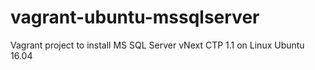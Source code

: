 # vagrant-ubuntu-mssqlserver
Vagrant project to install MS SQL Server vNext CTP 1.1 on Linux Ubuntu 16.04
